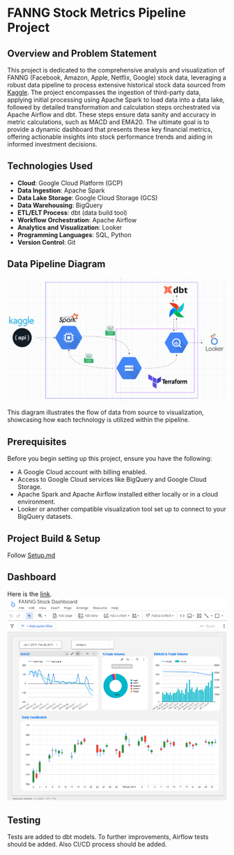 # FANNG Stock Metrics Pipeline Project

## Overview and Problem Statement

This project is dedicated to the comprehensive analysis and visualization of FANNG (Facebook, Amazon, Apple, Netflix, Google) stock data, leveraging a robust data pipeline to process extensive historical stock data sourced from [Kaggle](https://www.kaggle.com/datasets/aayushmishra1512/faang-complete-stock-data). 
The project encompasses the ingestion of third-party data, applying initial processing using Apache Spark to load data into a data lake, followed by detailed transformation and calculation steps orchestrated via Apache Airflow and dbt. These steps ensure data sanity and accuracy in metric calculations, such as MACD and EMA20. 
The ultimate goal is to provide a dynamic dashboard that presents these key financial metrics, offering actionable insights into stock performance trends and aiding in informed investment decisions.
## Technologies Used

- **Cloud**: Google Cloud Platform (GCP)
- **Data Ingestion**: Apache Spark
- **Data Lake Storage**: Google Cloud Storage (GCS)
- **Data Warehousing**: BigQuery
- **ETL/ELT Process**: dbt (data build tool)
- **Workflow Orchestration**: Apache Airflow
- **Analytics and Visualization**: Looker
- **Programming Languages**: SQL, Python
- **Version Control**: Git

## Data Pipeline Diagram

![Data Pipeline Diagram](https://github.com/azurey0/FANNG_stock_pipeline/blob/master/diagram.gif)

This diagram illustrates the flow of data from source to visualization, showcasing how each technology is utilized within the pipeline.

## Prerequisites

Before you begin setting up this project, ensure you have the following:

- A Google Cloud account with billing enabled.
- Access to Google Cloud services like BigQuery and Google Cloud Storage.
- Apache Spark and Apache Airflow installed either locally or in a cloud environment.
- Looker or another compatible visualization tool set up to connect to your BigQuery datasets.

## Project Build & Setup

Follow [Setup.md](https://github.com/azurey0/FANNG_stock_pipeline/blob/master/Setup.md) 

## Dashboard 
Here is the [link](https://lookerstudio.google.com/reporting/9ee0fe34-e134-4723-8209-45bcb436c026/page/0ojwD).
![Example view](https://github.com/azurey0/FANNG_stock_pipeline/blob/master/dashboard.png)

## Testing
Tests are added to dbt models.
To further improvements, Airflow tests should be added. Also CI/CD process should be added.
